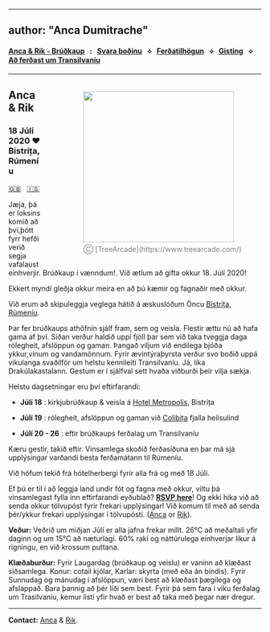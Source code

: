 
---
author: "Anca Dumitrache"
---

<script src="https://use.fontawesome.com/4b6dfd67d9.js"></script>

#### [Anca & Rik - Brúðkaup](./)  &nbsp; : &nbsp; [Svara boðinu](https://forms.gle/nrNsmtP1qeaxgmD89)  &nbsp; &#10209; &nbsp;   [Ferðatilhögun](travel.html)  &nbsp; &#10209; &nbsp;  [Gisting](hotels.html)  &nbsp; &#10209; &nbsp;  [Að ferðast um Transilvaníu](trip.html)

***

<figure style="float: right; margin-left: 80px; margin-bottom: 20px; margin-top: 20px">
<img src="http://anca-rik-wedding.github.io/AncaRik.jpg" width="300" />
<figcaption style="text-align: center; margin-top: 5px; color: gray;">&#9400; [TreeArcade](https://www.treearcade.com/)</figcaption>
</figure>

## Anca & Rik

### 18 Júlí 2020 ❤️ Bistrița, Rúmeníu

[🇬🇧](https://anca-rik-wedding.github.io) &nbsp; [🇮🇸](./)

Jæja, þá er loksins komið að því,þótt fyrr hefði verið segja vafalaust einhverjir. Brúðkaup í vænndum!. Við ætlum að gifta okkur 18. Júlí 2020! 

Ekkert myndi gleðja okkur meira en að þú kæmir og fagnaðir með okkur.

Við erum að skipuleggja veglega hátíð á æskuslóðum Öncu [Bistrița, Rúmeníu](https://en.wikipedia.org/wiki/Bistri%C8%9Ba). 

Þar fer brúðkaups athöfnin sjálf fram, sem og veisla. Flestir ættu nú að hafa gama af því. Síðan verður haldið uppí fjöll þar sem við taka tveggja daga rólegheit, afslöppun og gaman. Þangað viljum við endilega bjóða ykkur,vinum og vandamönnum. 
Fyrir ævintýraþyrsta verður svo boðið uppá vikulanga svaðilför um helstu kennileiti Transilvaníu. Já, líka Drakúlakastalann. Gestum er í sjálfval sett hvaða viðburði þeir vilja sækja.

Helstu dagsetningar eru því eftirfarandi:

* **Júlí 18** : kirkjubrúðkaup & veisla á [Hotel Metropolis](https://www.google.com/maps/place/Metropolis/@47.1272607,24.4966106,15z/data=!4m2!3m1!1s0x0:0x250b9cd755c23bf0?sa=X&ved=2ahUKEwjY_927vZnmAhUMUlAKHa9MDzgQ_BIwFHoECBoQCA), Bistrița

* **Júlí 19** : rólegheit, afslöppun og gaman við [Colibița](https://www.google.com/maps/place/Colibi%C8%9Ba,+Romania/data=!4m2!3m1!1s0x474a08e706de8b0d:0x989b7a802680673e?sa=X&ved=2ahUKEwjsh6_bvZnmAhWNb1AKHQxiDwMQ8gEwHnoECBAQBA)  fjalla heilsulind

* **Júlí 20 - 26** :  eftir brúðkaups ferðalag um Transilvaníu


Kæru gestir, takið eftir. Vinsamlega skoðið ferðasíðuna en þar má sjá upplýsingar varðandi besta ferðamátann til Rúmeníu. 

Við höfum tekið frá hótelherbergi fyrir alla frá og með 18 Júlí.

Ef þú er til í að leggja land undir fót og fagna með okkur, viltu þá vinsamlegast fylla inn eftirfarandi eyðublað? **[RSVP here](https://forms.gle/nrNsmtP1qeaxgmD89)**! Og ekki hika við að senda okkur tölvupóst fyrir frekari upplýsingar! Við komum til með að senda þér/ykkur frekari upplýsingar í tölvupósti. ([Anca](mailto:anca.dmtrch@gmail.com) or [Rik](mailto:rikkid6@gmail.com)).

**Veður:** Veðrið um miðjan Júlí er alla jafna frekar millt. 26°C að meðaltali yfir daginn og um 15°C að næturlagi. 60% raki og náttúrulega einhverjar líkur á rigningu, en við krossum puttana.

**Klæðaburður:** Fyrir Laugardag (brúðkaup og veislu) er vaninn að klæðast siðsamlega. Konur: cotail kjólar, Karlar: skyrta (með eða án bindis). Fyrir Sunnudag og mánudag í afslöppun, væri best að klæðast þægilega og afslappað. Bara þannig að þér líði sem best. Fyrir þá sem fara í viku ferðalag um Trasilvaníu, kemur listi yfir hvað er best að taka með þegar nær dregur. 

***

**Contact:** [Anca](mailto:anca.dmtrch@gmail.com) & [Rik](mailto:rikkid6@gmail.com).

